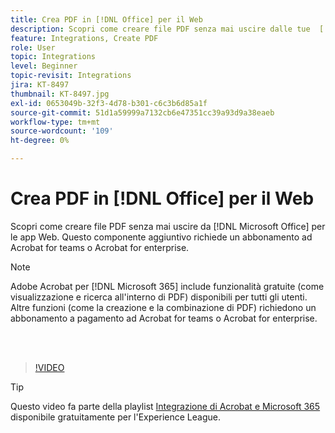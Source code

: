 ```yaml
---
title: Crea PDF in [!DNL Office] per il Web
description: Scopri come creare file PDF senza mai uscire dalle tue  [!DNL Microsoft Office] applicazioni Web
feature: Integrations, Create PDF
role: User
topic: Integrations
level: Beginner
topic-revisit: Integrations
jira: KT-8497
thumbnail: KT-8497.jpg
exl-id: 0653049b-32f3-4d78-b301-c6c3b6d85a1f
source-git-commit: 51d1a59999a7132cb6e47351cc39a93d9a38eaeb
workflow-type: tm+mt
source-wordcount: '109'
ht-degree: 0%

---
```


# Crea PDF in [!DNL Office] per il Web

Scopri come creare file PDF senza mai uscire da [!DNL Microsoft Office] per le app Web. Questo componente aggiuntivo richiede un abbonamento ad Acrobat for teams o Acrobat for enterprise.

>[!NOTE]
>
>Adobe Acrobat per [!DNL Microsoft 365] include funzionalità gratuite (come visualizzazione e ricerca all&#39;interno di PDF) disponibili per tutti gli utenti. Altre funzioni (come la creazione e la combinazione di PDF) richiedono un abbonamento a pagamento ad Acrobat for teams o Acrobat for enterprise.

<br> 

>[!VIDEO](https://video.tv.adobe.com/v/337482?quality=12&learn=on&hidetitle=true)

>[!TIP]
>
>Questo video fa parte della playlist [Integrazione di Acrobat e Microsoft 365](https://experienceleague.adobe.com/it/playlists/acrobat-integrate-microsoft-365) disponibile gratuitamente per l&#39;Experience League.
